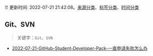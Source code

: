 :alarm_clock: 更新时间: 2022-07-21 21:42:08。[来源分类](../README.md)、[标签分类](../TAGS.md)、[时间分类](../TIMELINE.md)

## Git、SVN


> 关键字：`Git`、`SVN`



- [2022-07-21-GitHub-Student-Developer-Pack-一直申请失败怎么办](https://www.v2ex.com/t/867855) 